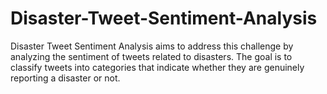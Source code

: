 # Disaster-Tweet-Sentiment-Analysis
Disaster Tweet Sentiment Analysis aims to address this challenge by analyzing the sentiment of tweets related to disasters. The goal is to classify tweets into categories that indicate whether they are genuinely reporting a disaster or not.
